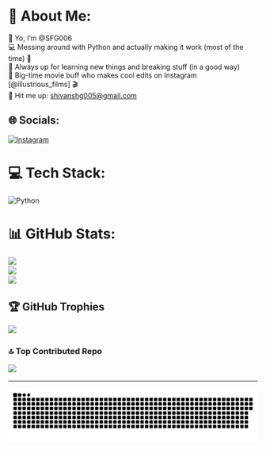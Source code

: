 # 💫 About Me:
👋 Yo, I’m @SFG006  <br>💻 Messing around with Python and actually making it work (most of the time) 🐍  <br>🚀 Always up for learning new things and breaking stuff (in a good way)  <br>🎥 Big-time movie buff who makes cool edits on Instagram [@illustrious_films] 🎬  <br>📩 Hit me up: shivanshg005@gmail.com  <br>


## 🌐 Socials:
[![Instagram](https://img.shields.io/badge/Instagram-%23E4405F.svg?logo=Instagram&logoColor=white)](https://instagram.com/illustrious_films) 

# 💻 Tech Stack:
![Python](https://img.shields.io/badge/python-3670A0?style=for-the-badge&logo=python&logoColor=ffdd54)
# 📊 GitHub Stats:
![](https://github-readme-stats.vercel.app/api?username=SFG006&theme=dark&hide_border=false&include_all_commits=true&count_private=true)<br/>
![](https://github-readme-streak-stats.herokuapp.com/?user=SFG006&theme=dark&hide_border=false)<br/>
![](https://github-readme-stats.vercel.app/api/top-langs/?username=SFG006&theme=dark&hide_border=false&include_all_commits=true&count_private=true&layout=compact)

## 🏆 GitHub Trophies
![](https://github-profile-trophy.vercel.app/?username=SFG006&theme=radical&no-frame=false&no-bg=true&margin-w=4)

### 🔝 Top Contributed Repo
![](https://github-contributor-stats.vercel.app/api?username=SFG006&limit=5&theme=dark&combine_all_yearly_contributions=true)

---

<!-- Proudly created with GPRM ( https://gprm.itsvg.in ) -->

<picture>
  <source media="(prefers-color-scheme: dark)" srcset="https://raw.githubusercontent.com/SFG006/SFG006/output/github-snake-dark.svg" />
  <source media="(prefers-color-scheme: light)" srcset="https://raw.githubusercontent.com/SFG006/SFG006/output/github-snake.svg" />
  <img alt="github-snake" src="https://raw.githubusercontent.com/SFG006/SFG006/output/github-snake.svg" />
</picture>
